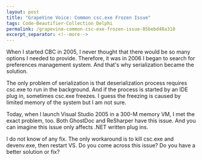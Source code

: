 ```yaml
---
layout: post
title: "GrapeVine Voice: Common csc.exe Frozen Issue"
tags: Code-Beautifier-Collection Delphi
permalink: /grapevine-common-csc-exe-frozen-issue-85bebd48a310
excerpt_separator: <!--more-->
---
```

When I started CBC in 2005, I never thought that there would be so many options I needed to provide. Therefore, it was in 2006 I began to search for preferences management system. And that's why serialization became the solution.
<!--more-->

The only problem of serialization is that deserialization process requires csc.exe to run in the background. And if the process is started by an IDE plug in, sometimes csc.exe freezes. I guess the freezing is caused by limited memory of the system but I am not sure.

Today, when I launch Visual Studio 2005 in a 300-M memory VM, I met the exact problem, too. Both GhostDoc and ReSharper have this issue. And you can imagine this issue only affects .NET written plug ins.

I do not know of any fix. The only workaround is to kill csc.exe and devenv.exe, then restart VS. Do you come across this issue? Do you have a better solution or fix?
